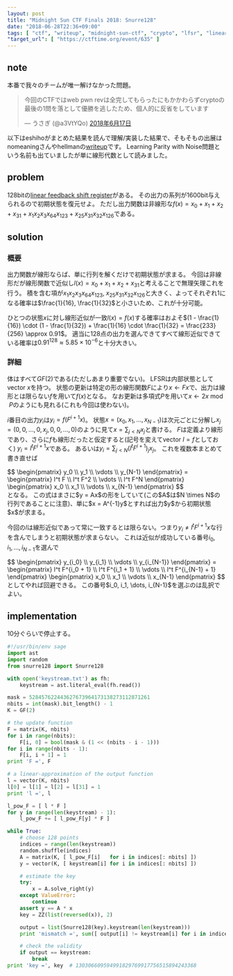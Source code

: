 ```yaml
---
layout: post
title: "Midnight Sun CTF Finals 2018: Snurre128"
date: "2018-06-28T22:36+09:00"
tags: [ "ctf", "writeup", "midnight-sun-ctf", "crypto", "lfsr", "linearity" ]
"target_url": [ "https://ctftime.org/event/635" ]
---
```


## note

本番で我々のチームが唯一解けなかった問題。

<blockquote class="twitter-tweet" data-lang="ja"><p lang="ja" dir="ltr">今回のCTFではweb pwn revは全完してもらったにもかかわらずcryptoの最後の1問を落として優勝を逃したため、個人的に反省をしています</p>&mdash; うさぎ (@a3VtYQo) <a href="https://twitter.com/a3VtYQo/status/1008385717473566720?ref_src=twsrc%5Etfw">2018年6月17日</a></blockquote>
<script async src="https://platform.twitter.com/widgets.js" charset="utf-8"></script>

以下はeshihoがまとめた結果を読んで理解/実装した結果で、そもそもの出展はnomeaningさんやhellmanの[writeup](http://mslc.ctf.su/wp/midnight-ctf-2018-finals-snurre128/)です。
Learning Parity with Noise問題という名前も出ていましたが単に線形代数として読みました。

## problem

128bitの[linear feedback shift register](https://ja.wikipedia.org/wiki/%E7%B7%9A%E5%BD%A2%E5%B8%B0%E9%82%84%E3%82%B7%E3%83%95%E3%83%88%E3%83%AC%E3%82%B8%E3%82%B9%E3%82%BF)がある。
その出力の系列が1600bit与えられるので初期状態を復元せよ。
ただし出力関数は非線形な<span>$f(x) = x_0 + x_1 + x_2 + x_{31} + x_1 x_2 x_3 x_{64} x_{123} + x_{25} x_{31} x_{32} x_{126}$</span>である。

## solution

### 概要

出力関数が線形ならば、単に行列を解くだけで初期状態が求まる。
今回は非線形だが線形関数で近似し<span>$l(x) = x_0 + x_1 + x_2 + x_{31}$</span>と考えることで無理矢理これを行う。
積を含む項が<span>$x_1 x_2 x_3 x_{64} x_{123}, \; x_{25} x_{31} x_{32} x_{126}$</span>と大きく、よってそれぞれ$1$になる確率は$\frac{1}{16}, \frac{1}{32}$と小さいため、これが十分可能。

ひとつの状態$x$に対し線形近似が一致$l(x) = f(x)$する確率はおよそ$(1 - \frac{1}{16}) \cdot (1 - \frac{1}{32}) + \frac{1}{16} \cdot \frac{1}{32} = \frac{233}{256} \approx 0.91$。
適当に128点の出力を選んできてすべて線形近似できている確率は$0.91^{128} \approx 5.85 \times 10^{-6}$と十分大きい。

### 詳細

体はすべて$GF(2)$である(ただしあまり重要でない)。
LFSRは内部状態としてvector $x$を持つ。
状態の更新は特定の形の線形関数$F$により$x \gets Fx$で、出力は線形とは限らない$f$を用いて$f(x)$となる。
なお更新は多項式$P$を用いて$x \gets 2x \bmod P$のようにも見れる(これも今回は使わない)。

$i$番目の出力<span>$y_i$</span>は<span>$y_i = f(F^{i+1}x)$</span>。
状態<span>$x = (x_0, x_1, \dots, x_{N - 1})$</span>は次元ごとに分解し<span>$x_j = (0, 0, \dots, 0, x_j, 0, 0, \dots, 0)$</span>のように見て<span>$x = \sum_{j \lt N} x_j$</span>と書ける。
$F$は定義より線形であり、さらに$f$も線形だったと仮定すると(記号を変えてvector $l = f$としておく) <span>$y_i = l^t F^{i+1} x$</span>である。
あるいは<span>$y_i = \sum_{j \lt N} (l^t F^{i+1})_j x_j$</span>。
これを複数本まとめて書き直せば
<div>$$
\begin{pmatrix}
    y_0 \\ y_1 \\ \vdots \\ y_{N-1}
\end{pmatrix} = \begin{pmatrix}
    l^t F \\
    l^t F^2 \\
    \vdots \\
    l^t F^N
\end{pmatrix} \begin{pmatrix}
    x_0 \\ x_1 \\ \vdots \\ x_{N-1}
\end{pmatrix}
$$</div> となる。
この式はまさに$y = Ax$の形をしていて(この$A$は$N \times N$の行列であることに注意)、単に$x = A^{-1}y$とすれば出力$y$から初期状態$x$が求まる。

今回の$l$は線形近似であって常に一致するとは限らない。つまり<span>$y_i \ne l^t F^{i+1}x$な行を含んでしまうと初期状態が求まらない。
これは近似が成功している番号<span>$i_0, i_1, \dots, i_{N-1}$</span>を選んで
<div>$$
\begin{pmatrix}
    y_{i_0} \\ y_{i_1} \\ \vdots \\ y_{i_{N-1}}
\end{pmatrix} = \begin{pmatrix}
    l^t F^{i_0 + 1} \\
    l^t F^{i_1 + 1} \\
    \vdots \\
    l^t F^{i_{N-1} + 1}
\end{pmatrix} \begin{pmatrix}
    x_0 \\ x_1 \\ \vdots \\ x_{N-1}
\end{pmatrix}
$$</div> としてやれば回避できる。
この番号<span>$i_0, i_1, \dots, i_{N-1}$</span>を選ぶのは乱択でよい。

## implementation

$10$分ぐらいで停止する。

``` python
#!/usr/bin/env sage
import ast
import random
from snurre128 import Snurre128

with open('keystream.txt') as fh:
    keystream = ast.literal_eval(fh.read())

mask = 528457622443627673964173138273112871261
nbits = int(mask).bit_length() - 1
K = GF(2)

# the update function
F = matrix(K, nbits)
for i in range(nbits):
    F[i, 0] = bool(mask & (1 << (nbits - i - 1)))
for i in range(nbits - 1):
    F[i, i + 1] = 1
print 'F =', F

# a linear-approximation of the output function
l = vector(K, nbits)
l[0] = l[1] = l[2] = l[31] = 1
print 'l =', l

l_pow_F = [ l * F ]
for y in range(len(keystream) - 1):
    l_pow_F += [ l_pow_F[y] * F ]

while True:
    # choose 128 points
    indices = range(len(keystream))
    random.shuffle(indices)
    A = matrix(K, [ l_pow_F[i]   for i in indices[: nbits] ])
    y = vector(K, [ keystream[i] for i in indices[: nbits] ])

    # estimate the key 
    try:
        x = A.solve_right(y)
    except ValueError:
        continue
    assert y == A * x
    key = ZZ(list(reversed(x)), 2)

    output = list(Snurre128(key).keystream(len(keystream)))
    print 'mismatch =', sum([ output[i] != keystream[i] for i in indices[: nbits] ])

    # check the validity
    if output == keystream:
        break
print 'key =', key  # 130306609594991829769917756515894243368
```
